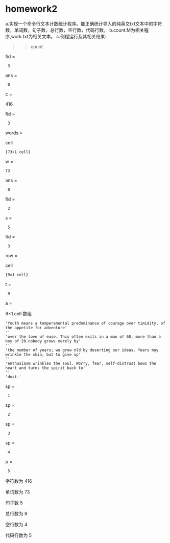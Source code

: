 # homework2
a.实现一个命令行文本计数统计程序。能正确统计导入的纯英文txt文本中的字符数，单词数，句子数，总行数，空行数，代码行数。
b.count.M为相关程序,work.txt为相关文本。
c.例程运行及其相关结果:
>> count

fid =

     3


ans =

     0


c =

   416


fid =

     3


words =

  cell

    {73×1 cell}


w =

    73


ans =

     0


fid =

     3


s =

     5


fid =

     3


row =

  cell

    {9×1 cell}


t =

     9


a =

  9×1 cell 数组

    'Youth means a temperamental predominance of courage over timidity, of the appetite for adventure'
    ''
    'over the love of ease. This often exits in a man of 60, more than a boy of 20.nobody grows merely by'
    ''
    'the number of years; we grow old by deserting our ideas. Years may wrinkle the skin, but to give up'
    ''
    'enthusiasm wrinkles the soul. Worry, fear, self-distrust bows the heart and turns the spirit back to'
    ''
    'dust.'


sp =

     1


sp =

     2


sp =

     3


sp =

     4


p =

     5

字符数为
   416

单词数为
    73

句子数
     5

总行数为
     9

空行数为
     4

代码行数为
     5
